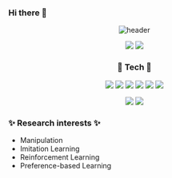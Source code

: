 ###           Hi there 👋
<div align="center">


![header](https://capsule-render.vercel.app/api?type=waving&color=auto&height=200&section=header&text=Joonhyeok%20Github&fontSize=40&animation=fadeIn)


  <img src="https://img.shields.io/badge/ljh124578@gmail.com-EA4335?style=flat-square&logo=Gmail&logoColor=white"/>   [<img src="https://img.shields.io/badge/Notion-000000?style=flat-square&logo=Python&logoColor=white"/>](https://www.notion.so/JOONHYEOK-c32bbcdeeef64f15997dbfc1a1995458 "Notion link")

  ### 💪 Tech 💪
  [<img src="https://img.shields.io/badge/Python-3776AB?style=flat-square&logo=Python&logoColor=white"/>](https://www.python.org/ "Python link")
  [<img src="https://img.shields.io/badge/ROS-22314E?style=flat-square&logo=ROS&logoColor=white"/>](http://wiki.ros.org/ROS/Installation "ros link")
  [<img src="https://img.shields.io/badge/NumPy-013243?style=flat-square&logo=NumPy&logoColor=white"/>](https://numpy.org/ "Numpy link")
  [<img src="https://img.shields.io/badge/Tensorflow-FF6F00?style=flat-square&logo=Tensorflow&logoColor=white"/>](https://www.tensorflow.org/?hl=ko "Tensorflow link")
  [<img src="https://img.shields.io/badge/PyTorch-EE4C2C?style=flat-square&logo=PyTorch&logoColor=white"/>](https://pytorch.org/ "PyTorch link")
  [<img src="https://img.shields.io/badge/Visual Studio Code-007ACC?style=flat-square&logo=Visual Studio Code&logoColor=white"/>](https://code.visualstudio.com/ "Visual Studio Code link")
  
  [<img src="https://img.shields.io/badge/OpenAI Gym-0081A5?style=flat-square&logo=OpenAI Gym&logoColor=white"/>](https://gym.openai.com/ "OpenAI Gym link")
  [<img src="https://img.shields.io/badge/Opencv-#5C3EE8?style=flat-square&logo=OpenCv&logoColor=white"/>](https://opencv.org/ "Opencv link")
  
</div>


### ✨ Research interests ✨
- Manipulation
- Imitation Learning
- Reinforcement Learning
- Preference-based Learning



<!--
**ljh4697/ljh4697** is a ✨ _special_ ✨ repository because its `README.md` (this file) appears on your GitHub profile.

Here are some ideas to get you started:

- 🔭 I’m currently working on ...
- 🌱 I’m currently learning ...
- 👯 I’m looking to collaborate on ...
- 🤔 I’m looking for help with ...
- 💬 Ask me about ...
- 📫 How to reach me: ...
- 😄 Pronouns: ...
- ⚡ Fun fact: ...
-->

